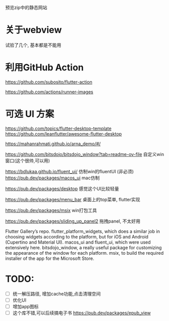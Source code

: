 预览zip中的静态网站
# 关于webview
试验了几个, 基本都是不能用


# 利用GitHub Action
https://github.com/subosito/flutter-action

https://github.com/actions/runner-images

# 可选 UI 方案
https://github.com/topics/flutter-desktop-template
https://github.com/leanflutter/awesome-flutter-desktop

https://mahanrahmati.github.io/arna_demo/#/


https://github.com/bitsdojo/bitsdojo_window?tab=readme-ov-file
自定义win窗口(这个很帅,可以用)

https://bdlukaa.github.io/fluent_ui/
仿制win的fluentUI (非必须)
https://pub.dev/packages/macos_ui
mac仿制


https://pub.dev/packages/desktop
感觉这个UI比较轻量

https://pub.dev/packages/menu_bar
桌面上的top菜单, flutter实现

https://pub.dev/packages/msix
win打包工具



https://pub.dev/packages/sliding_up_panel2
拖拽panel, 不太好用


Flutter Gallery’s repo.
flutter_platform_widgets, which does a similar job in choosing widgets according to the platform, but for iOS and Android (Cupertino and Material UI).
macos_ui and fluent_ui, which were used extensively here.
bitsdojo_window, a really useful package for customizing the appearance of the window for each platform.
msix, to build the required installer of the app for the Microsoft Store.




# TODO:
- [ ] 统一解压路径, 增加cache功能,点击清理空间
- [ ] 优化UI
- [ ] 增加app图标
- [ ] 这个库不错,可以后续搞电子书 https://pub.dev/packages/epub_view
